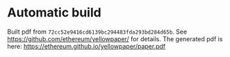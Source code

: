 # Automatic build
Built pdf from `72cc52e9416cd6139bc294483fda293bd284d65b`. See https://github.com/ethereum/yellowpaper/ for details.
The generated pdf is here: https://ethereum.github.io/yellowpaper/paper.pdf
